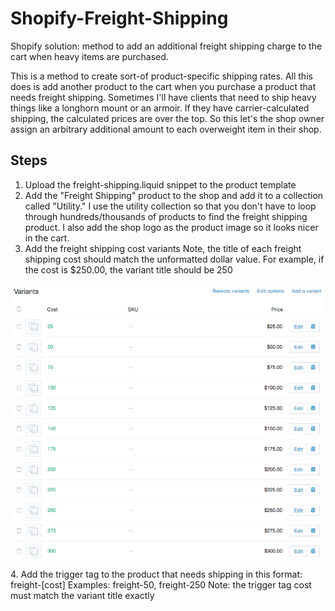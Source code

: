 # Shopify-Freight-Shipping
Shopify solution: method to add an additional freight shipping charge to the cart when heavy items are purchased.

This is a method to create sort-of product-specific shipping rates. All this does is add another product to the cart when you purchase a product that needs freight shipping. Sometimes I'll have clients that need to ship heavy things like a longhorn mount or an armoir. If they have carrier-calculated shipping, the calculated prices are over the top. So this let's the shop owner assign an arbitrary additional amount to each overweight item in their shop.

## Steps

1. Upload the freight-shipping.liquid snippet to the product template
2. Add the "Freight Shipping" product to the shop and add it to a collection called "Utility."
  I use the utility collection so that you don't have to loop through hundreds/thousands of products to find the freight shipping product.
  I also add the shop logo as the product image so it looks nicer in the cart.
3. Add the freight shipping cost variants
  Note, the title of each freight shipping cost should match the unformatted dollar value. For example, if the cost is $250.00, the variant title should be 250
  <img src="screenshot.png" />
4. Add the trigger tag to the product that needs shipping in this format: freight-[cost]
  Examples: freight-50, freight-250
  Note: the trigger tag cost must match the variant title exactly